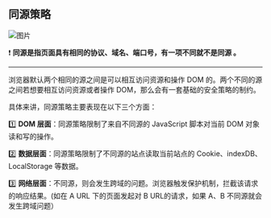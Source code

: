 ## 同源策略

![图片](https://mmbiz.qpic.cn/mmbiz_png/TdGLaSU675g4DAZVKvyibzSibMa3kMOspnmNibvAjsvE13fQJicIQmKvvrcDcib1OibkxvIcCXktPTnsxetoaBKbWbhw/640?wx_fmt=png&tp=webp&wxfrom=5&wx_lazy=1&wx_co=1)



:heavy_exclamation_mark: **同源是指页面具有相同的协议、域名、端口号，有一项不同就不是同源 。**

-----

浏览器默认两个相同的源之间是可以相互访问资源和操作 DOM 的。两个不同的源之间若想要相互访问资源或者操作 DOM，那么会有一套基础的安全策略的制约。 

具体来讲，同源策略主要表现在以下三个方面：

:one: **DOM 层面**：同源策略限制了来自不同源的 JavaScript 脚本对当前 DOM 对象读和写的操作。

:two: **数据层面**：同源策略限制了不同源的站点读取当前站点的 Cookie、indexDB、LocalStorage 等数据。

:three: **网络层面**：不同源，则会发生跨域的问题。浏览器触发保护机制，拦截该请求的响应结果。(如在 A URL 下的页面发起对 B URL的请求，如果 A、B 不同源就会发生跨域问题）
